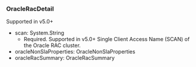 ### OracleRacDetail
Supported in v5.0+

- scan: System.String
  - Required. Supported in v5.0+
Single Client Access Name (SCAN) of the Oracle RAC cluster.
- oracleNonSlaProperties: OracleNonSlaProperties
- oracleRacSummary: OracleRacSummary
